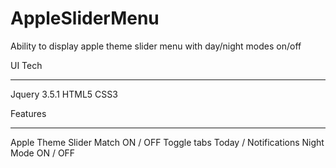 # AppleSliderMenu
Ability to display apple theme slider menu with day/night modes on/off 

UI Tech
************

Jquery 3.5.1 
HTML5
CSS3


Features
************
Apple Theme Slider Match
ON / OFF Toggle tabs
Today / Notifications
Night Mode ON / OFF 



